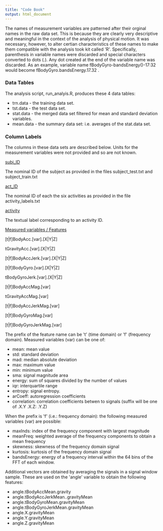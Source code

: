 ```yaml
---
title: "Code Book"
output: html_document
---
```


The names of measurement variables are patterned after their orginal names in the raw data set. This is because they are clearly very descriptive and meaningful in the context of the analysis of physical motion. It was necessary, however, to alter certian characteristics of these names to make them compatible with the analysis took kit called 'R'. Specifically, parenthesis in variable names were discarded and special characters converted to dots (.). Any dot created at the end of the variable name was discarded. As an example, variable name fBodyGyro-bandsEnergy()-17:32 would become fBodyGyro.bandsEnergy.17.32 .

### Data Tables
The analysis script, run_analyis.R, produces these 4 data tables:

*   trn.data - the training data set.
*   tst.data - the test data set.
*   stat.data - the merged data set filtered for mean and standard deviation variables.
*   mean.data - the summary data set: i.e. averages of the stat.data set.

### Column Labels
The columns in these data sets are described below. Units for the measurement variables were not provided and so are not known.

<u>subj_ID</u>

The nominal ID of the subject as provided in the files subject\_test.txt and subject\_train.txt

<u>act_ID</u>

The nominal ID of each the six activities as provided in the file activity_labels.txt

<u>activity</u>

The textual label corresponding to an activity ID.

<u>Measured variables / Features</u>

[t|f]BodyAcc.[var].[X|Y|Z]

tGravityAcc.[var].[X|Y|Z]

[t|f]BodyAccJerk.[var].[X|Y|Z]

[t|f]BodyGyro.[var].[X|Y|Z]

tBodyGyroJerk.[var].[X|Y|Z]

[t|f]BodyAccMag.[var]

tGravityAccMag.[var]

[t|f]BodyAccJerkMag.[var]

[t|f]BodyGyroMag.[var]

[t|f]BodyGyroJerkMag.[var]

The prefix of the feature name can be 't' (time domain) or 'f' (frequency domain). Measured variables (var) can be one of:

*   mean: mean value
*   std: standard deviation
*   mad: median absolute deviation
*   max: maximum value
*   min: minimum value
*   sma: signal magnitude area
*   energy: sum of squares divided by the number of values
*   iqr: interquartile range
*   entropy: signal entropy.
*   arCoeff: autoregression coefficients
*   correlation: correlation coefficients betwen to signals (suffix will be one of .X.Y .X.Z: .Y.Z)

When the prefix is 'f' (i.e.: frequency domain): the following measured variables (var) are possible:

*   maxInds: index of the frequency component with largest magnitude
*   meanFreq: weighted average of the frequency components to obtain a mean frequency
*   skewness: skewness of the frequency domain signal 
*   kurtosis: kurtosis of the frequency domain signal 
*   bandsEnergy: energy of a frequency interval within the 64 bins of the FFT of each window.

Additional vectors are obtained by averaging the signals in a signal window sample. These are used on the 'angle' variable to obtain the following features:

*   angle.tBodyAccMean.gravity
*   angle.tBodyAccJerkMean..gravityMean
*   angle.tBodyGyroMean.gravityMean
*   angle.tBodyGyroJerkMean.gravityMean
*	angle.X.gravityMean
*	angle.Y.gravityMean
*	angle.Z.gravityMean
